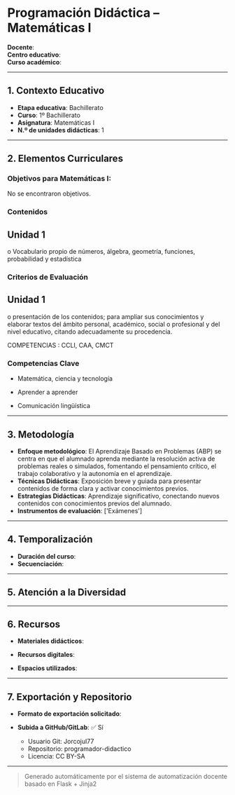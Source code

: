 # Programación Didáctica – Matemáticas I

**Docente**:   
**Centro educativo**:   
**Curso académico**:   

---

## 1. Contexto Educativo

- **Etapa educativa**: Bachillerato
- **Curso**: 1º Bachillerato
- **Asignatura**: Matemáticas I
- **N.º de unidades didácticas**: 1

---
## 2. Elementos Curriculares

<h3>Objetivos para Matemáticas I:</h3>


  <p>No se encontraron objetivos.</p>


### Contenidos

## Unidad 1
o Vocabulario propio de números, álgebra,  geometría, funciones, probabilidad y 
estadística


### Criterios de Evaluación

## Unidad 1
o presentación de los contenidos; para ampliar sus conocimientos y elaborar 
textos del ámbito personal, académico, social o profesional y del nivel educativo, 
citando adecuadamente su procedencia.   
 
COMPETENCIAS : CCLI, CAA, CMCT


### Competencias Clave


- Matemática, ciencia y tecnología

- Aprender a aprender

- Comunicación lingüística



---

## 3. Metodología

- **Enfoque metodológico**: El Aprendizaje Basado en Problemas (ABP) se centra en que el alumnado aprenda mediante la resolución activa de problemas reales o simulados, fomentando el pensamiento crítico, el trabajo colaborativo y la autonomía en el aprendizaje.
- **Técnicas Didácticas**: Exposición breve y guiada para presentar contenidos de forma clara y activar conocimientos previos.
- **Estrategias Didácticas**: Aprendizaje significativo, conectando nuevos contenidos con conocimientos previos del alumnado.
- **Instrumentos de evaluación**: ['Exámenes']

---

## 4. Temporalización

- **Duración del curso**: 
- **Secuenciación**:  
  

---

## 5. Atención a la Diversidad



---

## 6. Recursos

- **Materiales didácticos**:  
  
- **Recursos digitales**:  
  
- **Espacios utilizados**: 

---

## 7. Exportación y Repositorio

- **Formato de exportación solicitado**: 
- **Subida a GitHub/GitLab**: ✅ Sí

  - Usuario Git: Jorcojul77
  - Repositorio: programador-didactico
  - Licencia: CC BY-SA


---

> Generado automáticamente por el sistema de automatización docente basado en Flask + Jinja2